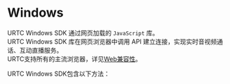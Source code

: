 # Windows

URTC Windows SDK 通过网页加载的 `JavaScript` 库。    
URTC Windows SDK 库在网页浏览器中调用 API 建立连接，实现实时音视频通话、互动直播服务。     
URTC支持所有的主流浏览器，详见[Web兼容性](/urtc/sdk/VideoStart)。    

URTC Windows SDK包含以下方法：
